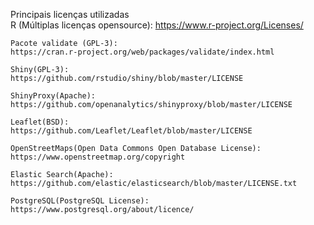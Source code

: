 Principais licenças utilizadas	
	R (Múltiplas licenças opensource):
	https://www.r-project.org/Licenses/
	
	Pacote validate (GPL-3):
	https://cran.r-project.org/web/packages/validate/index.html
	
	Shiny(GPL-3):
	https://github.com/rstudio/shiny/blob/master/LICENSE
	
	ShinyProxy(Apache):
	https://github.com/openanalytics/shinyproxy/blob/master/LICENSE
	
	Leaflet(BSD):
	https://github.com/Leaflet/Leaflet/blob/master/LICENSE
	
	OpenStreetMaps(Open Data Commons Open Database License):	
	https://www.openstreetmap.org/copyright
	
	Elastic Search(Apache):
	https://github.com/elastic/elasticsearch/blob/master/LICENSE.txt
	
	PostgreSQL(PostgreSQL License):
	https://www.postgresql.org/about/licence/